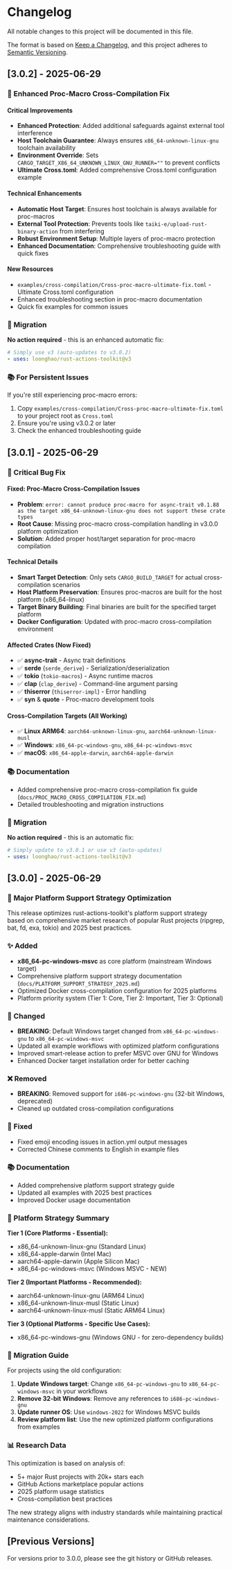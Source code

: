 # Changelog

All notable changes to this project will be documented in this file.

The format is based on [Keep a Changelog](https://keepachangelog.com/en/1.0.0/),
and this project adheres to [Semantic Versioning](https://semver.org/spec/v2.0.0.html).

## [3.0.2] - 2025-06-29

### 🐛 Enhanced Proc-Macro Cross-Compilation Fix

#### Critical Improvements
- **Enhanced Protection**: Added additional safeguards against external tool interference
- **Host Toolchain Guarantee**: Always ensures `x86_64-unknown-linux-gnu` toolchain availability
- **Environment Override**: Sets `CARGO_TARGET_X86_64_UNKNOWN_LINUX_GNU_RUNNER=""` to prevent conflicts
- **Ultimate Cross.toml**: Added comprehensive Cross.toml configuration example

#### Technical Enhancements
- **Automatic Host Target**: Ensures host toolchain is always available for proc-macros
- **External Tool Protection**: Prevents tools like `taiki-e/upload-rust-binary-action` from interfering
- **Robust Environment Setup**: Multiple layers of proc-macro protection
- **Enhanced Documentation**: Comprehensive troubleshooting guide with quick fixes

#### New Resources
- `examples/cross-compilation/Cross-proc-macro-ultimate-fix.toml` - Ultimate Cross.toml configuration
- Enhanced troubleshooting section in proc-macro documentation
- Quick fix examples for common issues

### 🔄 Migration
**No action required** - this is an enhanced automatic fix:
```yaml
# Simply use v3 (auto-updates to v3.0.2)
- uses: loonghao/rust-actions-toolkit@v3
```

### 📚 For Persistent Issues
If you're still experiencing proc-macro errors:
1. Copy `examples/cross-compilation/Cross-proc-macro-ultimate-fix.toml` to your project root as `Cross.toml`
2. Ensure you're using v3.0.2 or later
3. Check the enhanced troubleshooting guide

## [3.0.1] - 2025-06-29

### 🐛 Critical Bug Fix

#### Fixed: Proc-Macro Cross-Compilation Issues
- **Problem**: `error: cannot produce proc-macro for async-trait v0.1.88 as the target x86_64-unknown-linux-gnu does not support these crate types`
- **Root Cause**: Missing proc-macro cross-compilation handling in v3.0.0 platform optimization
- **Solution**: Added proper host/target separation for proc-macro compilation

#### Technical Details
- **Smart Target Detection**: Only sets `CARGO_BUILD_TARGET` for actual cross-compilation scenarios
- **Host Platform Preservation**: Ensures proc-macros are built for the host platform (x86_64-linux)
- **Target Binary Building**: Final binaries are built for the specified target platform
- **Docker Configuration**: Updated with proc-macro cross-compilation environment

#### Affected Crates (Now Fixed)
- ✅ **async-trait** - Async trait definitions
- ✅ **serde** (`serde_derive`) - Serialization/deserialization
- ✅ **tokio** (`tokio-macros`) - Async runtime macros
- ✅ **clap** (`clap_derive`) - Command-line argument parsing
- ✅ **thiserror** (`thiserror-impl`) - Error handling
- ✅ **syn** & **quote** - Proc-macro development tools

#### Cross-Compilation Targets (All Working)
- ✅ **Linux ARM64**: `aarch64-unknown-linux-gnu`, `aarch64-unknown-linux-musl`
- ✅ **Windows**: `x86_64-pc-windows-gnu`, `x86_64-pc-windows-msvc`
- ✅ **macOS**: `x86_64-apple-darwin`, `aarch64-apple-darwin`

### 📚 Documentation
- Added comprehensive proc-macro cross-compilation fix guide (`docs/PROC_MACRO_CROSS_COMPILATION_FIX.md`)
- Detailed troubleshooting and migration instructions

### 🔄 Migration
**No action required** - this is an automatic fix:
```yaml
# Simply update to v3.0.1 or use v3 (auto-updates)
- uses: loonghao/rust-actions-toolkit@v3
```

## [3.0.0] - 2025-06-29

### 🚀 Major Platform Support Strategy Optimization

This release optimizes rust-actions-toolkit's platform support strategy based on comprehensive market research of popular Rust projects (ripgrep, bat, fd, exa, tokio) and 2025 best practices.

### ✨ Added
- **x86_64-pc-windows-msvc** as core platform (mainstream Windows target)
- Comprehensive platform support strategy documentation (`docs/PLATFORM_SUPPORT_STRATEGY_2025.md`)
- Optimized Docker cross-compilation configuration for 2025 platforms
- Platform priority system (Tier 1: Core, Tier 2: Important, Tier 3: Optional)

### 🔄 Changed
- **BREAKING**: Default Windows target changed from `x86_64-pc-windows-gnu` to `x86_64-pc-windows-msvc`
- Updated all example workflows with optimized platform configurations
- Improved smart-release action to prefer MSVC over GNU for Windows
- Enhanced Docker target installation order for better caching

### ❌ Removed
- **BREAKING**: Removed support for `i686-pc-windows-gnu` (32-bit Windows, deprecated)
- Cleaned up outdated cross-compilation configurations

### 🐛 Fixed
- Fixed emoji encoding issues in action.yml output messages
- Corrected Chinese comments to English in example files

### 📚 Documentation
- Added comprehensive platform support strategy guide
- Updated all examples with 2025 best practices
- Improved Docker usage documentation

### 🎯 Platform Strategy Summary

**Tier 1 (Core Platforms - Essential):**
- x86_64-unknown-linux-gnu (Standard Linux)
- x86_64-apple-darwin (Intel Mac)
- aarch64-apple-darwin (Apple Silicon Mac)
- x86_64-pc-windows-msvc (Windows MSVC - NEW)

**Tier 2 (Important Platforms - Recommended):**
- aarch64-unknown-linux-gnu (ARM64 Linux)
- x86_64-unknown-linux-musl (Static Linux)
- aarch64-unknown-linux-musl (Static ARM64 Linux)

**Tier 3 (Optional Platforms - Specific Use Cases):**
- x86_64-pc-windows-gnu (Windows GNU - for zero-dependency builds)

### 🔗 Migration Guide

For projects using the old configuration:

1. **Update Windows target**: Change `x86_64-pc-windows-gnu` to `x86_64-pc-windows-msvc` in your workflows
2. **Remove 32-bit Windows**: Remove any references to `i686-pc-windows-gnu`
3. **Update runner OS**: Use `windows-2022` for Windows MSVC builds
4. **Review platform list**: Use the new optimized platform configurations from examples

### 📊 Research Data

This optimization is based on analysis of:
- 5+ major Rust projects with 20k+ stars each
- GitHub Actions marketplace popular actions
- 2025 platform usage statistics
- Cross-compilation best practices

The new strategy aligns with industry standards while maintaining practical maintenance considerations.

## [Previous Versions]

For versions prior to 3.0.0, please see the git history or GitHub releases.
